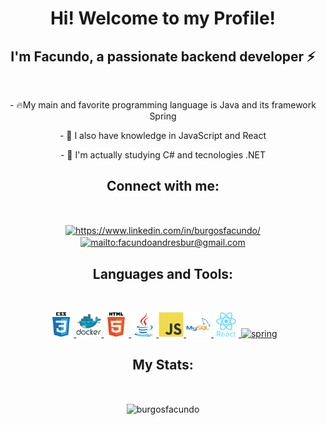 <h1 align="center">Hi! Welcome to my Profile! </h1>
<h2 align="center">I'm Facundo, a passionate backend developer ⚡</h2>
<br>
<p align="center">
- 🔥My main and favorite programming language is Java and its framework Spring
 <p/>
 <p align="center">
- 🤝 I also have knowledge in JavaScript and React
 <p/>
<p align="center">
- 📖 I'm actually studying C# and tecnologies .NET
 <p/>


<h2 align="center">Connect with me:</h2>
<br>
<p align="center">
<a href="https://linkedin.com/in/https://www.linkedin.com/in/burgosfacundo/" target="blank"><img align="center" src="https://raw.githubusercontent.com/rahuldkjain/github-profile-readme-generator/master/src/images/icons/Social/linked-in-alt.svg" alt="https://www.linkedin.com/in/burgosfacundo/" height="30" width="40" /></a>
  <a href="mailto:facundoandresbur@gmail.com" target="blank"><img align="center" src="https://camo.githubusercontent.com/36a170186381f453a11384a20d5cbbafccb4aeb8e4381d31ef8596327ed602f1/68747470733a2f2f75706c6f61642e77696b696d656469612e6f72672f77696b6970656469612f636f6d6d6f6e732f7468756d622f642f64662f4d6963726f736f66745f4f66666963655f4f75746c6f6f6b5f2532383230313825453225383025393370726573656e742532392e7376672f38303070782d4d6963726f736f66745f4f66666963655f4f75746c6f6f6b5f2532383230313825453225383025393370726573656e742532392e7376672e706e67" alt="mailto:facundoandresbur@gmail.com" height="30" width="40" /></a>
</p>


<h2 align="center">Languages and Tools:</h2>
<br>
<p align="center"> <a href="https://www.w3schools.com/css/" target="_blank" rel="noreferrer"> <img src="https://raw.githubusercontent.com/devicons/devicon/master/icons/css3/css3-original-wordmark.svg" alt="css3" width="40" height="40"/> </a> <a href="https://www.docker.com/" target="_blank" rel="noreferrer"> <img src="https://raw.githubusercontent.com/devicons/devicon/master/icons/docker/docker-original-wordmark.svg" alt="docker" width="40" height="40"/> </a> <a href="https://www.w3.org/html/" target="_blank" rel="noreferrer"> <img src="https://raw.githubusercontent.com/devicons/devicon/master/icons/html5/html5-original-wordmark.svg" alt="html5" width="40" height="40"/> </a> <a href="https://www.java.com" target="_blank" rel="noreferrer"> <img src="https://raw.githubusercontent.com/devicons/devicon/master/icons/java/java-original.svg" alt="java" width="40" height="40"/> </a> <a href="https://developer.mozilla.org/en-US/docs/Web/JavaScript" target="_blank" rel="noreferrer"> <img src="https://raw.githubusercontent.com/devicons/devicon/master/icons/javascript/javascript-original.svg" alt="javascript" width="40" height="40"/> </a> <a href="https://www.mysql.com/" target="_blank" rel="noreferrer"> <img src="https://raw.githubusercontent.com/devicons/devicon/master/icons/mysql/mysql-original-wordmark.svg" alt="mysql" width="40" height="40"/> </a> <a href="https://reactjs.org/" target="_blank" rel="noreferrer"> <img src="https://raw.githubusercontent.com/devicons/devicon/master/icons/react/react-original-wordmark.svg" alt="react" width="40" height="40"/> </a> <a href="https://spring.io/" target="_blank" rel="noreferrer"> <img src="https://www.vectorlogo.zone/logos/springio/springio-icon.svg" alt="spring" width="40" height="40"/> </a> </p>

<h2 align="center">My Stats:</h2>
<br>
<p align="center"><img align="center" src="https://github-readme-stats.vercel.app/api/top-langs?username=burgosfacundo&show_icons=true&locale=en&layout=compact" alt="burgosfacundo" /></p>
